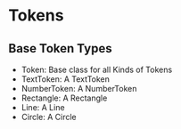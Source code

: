 Tokens
======

## Base Token Types

  * Token: Base class for all Kinds of Tokens
  * TextToken: A TextToken
  * NumberToken: A NumberToken
  * Rectangle: A Rectangle
  * Line: A Line
  * Circle: A Circle